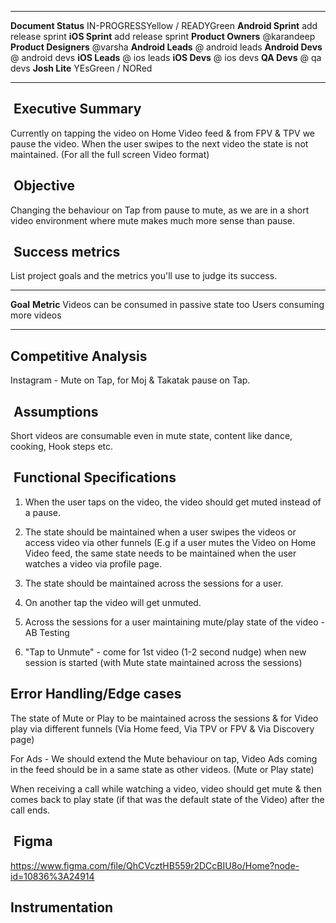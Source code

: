   ----------------------- --------------------------------
  **Document Status**     IN-PROGRESSYellow / READYGreen
  **Android Sprint**      add release sprint
  **iOS Sprint**          add release sprint
  **Product Owners**      \@karandeep
  **Product Designers**   \@varsha
  **Android Leads**       @ android leads
  **Android Devs**        @ android devs
  **iOS Leads**           @ ios leads
  **iOS Devs**            @ ios devs
  **QA Devs**             @ qa devs
  **Josh Lite**           YEsGreen / NORed
  ----------------------- --------------------------------

##  Executive Summary

Currently on tapping the video on Home Video feed & from FPV & TPV we
pause the video. When the user swipes to the next video the state is not
maintained. (For all the full screen Video format)

##  Objective

Changing the behaviour on Tap from pause to mute, as we are in a short
video environment where mute makes much more sense than pause.

##  Success metrics

List project goals and the metrics you\'ll use to judge its success.

  --------------------------------------------- -----------------------------
  **Goal**                                      **Metric**
  Videos can be consumed in passive state too   Users consuming more videos
  --------------------------------------------- -----------------------------

## Competitive Analysis

Instagram - Mute on Tap, for Moj & Takatak pause on Tap.

##  Assumptions

Short videos are consumable even in mute state, content like dance,
cooking, Hook steps etc.

##  Functional Specifications

1.  When the user taps on the video, the video should get muted instead
    of a pause.

2.  The state should be maintained when a user swipes the videos or
    access video via other funnels (E.g if a user mutes the Video on
    Home Video feed, the same state needs to be maintained when the user
    watches a video via profile page.

3.  The state should be maintained across the sessions for a user.

4.  On another tap the video will get unmuted.

5.  Across the sessions for a user maintaining mute/play state of the
    video - AB Testing

6.  "Tap to Unmute" - come for 1st video (1-2 second nudge) when new
    session is started (with Mute state maintained across the sessions)

## Error Handling/Edge cases

The state of Mute or Play to be maintained across the sessions & for
Video play via different funnels (Via Home feed, Via TPV or FPV & Via
Discovery page)

For Ads - We should extend the Mute behaviour on tap, Video Ads coming
in the feed should be in a same state as other videos. (Mute or Play
state)

When receiving a call while watching a video, video should get mute &
then comes back to play state (if that was the default state of the
Video) after the call ends.

##  Figma

https://www.figma.com/file/QhCVcztHB559r2DCcBIU8o/Home?node-id=10836%3A24914

## Instrumentation
